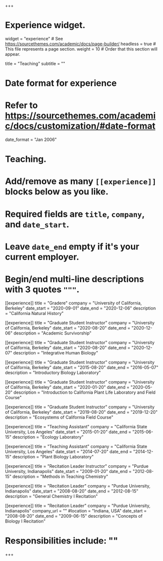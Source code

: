 +++
# Experience widget.
widget = "experience"  # See https://sourcethemes.com/academic/docs/page-builder/
headless = true  # This file represents a page section.
weight = 10  # Order that this section will appear.

title = "Teaching"
subtitle = ""

# Date format for experience
#   Refer to https://sourcethemes.com/academic/docs/customization/#date-format
date_format = "Jan 2006"

# Teaching.
#   Add/remove as many `[[experience]]` blocks below as you like.
#   Required fields are `title`, `company`, and `date_start`.
#   Leave `date_end` empty if it's your current employer.
#   Begin/end multi-line descriptions with 3 quotes `"""`.

[[experience]]
  title = "Gradere"
  company = "University of California, Berkeley"
  date_start = "2020-09-01"
  date_end = "2020-12-06"
  description = "California Natural History"

[[experience]]
  title = "Graduate Student Instructor"
  company = "University of California, Berkeley"
  date_start = "2020-08-20"
  date_end = "2020-12-06"
  description = "Academic Survivorship"
  
[[experience]]
  title = "Graduate Student Instructor"
  company = "University of California, Berkeley"
  date_start = "2020-08-20"
  date_end = "2020-12-07"
  description = "Integrative Human Biology"

[[experience]]
  title = "Graduate Student Instructor"
  company = "University of California, Berkeley"
  date_start = "2015-08-20"
  date_end = "2016-05-07"
  description = "Introductory Biology Laboratory"
  
[[experience]]
  title = "Graduate Student Instructor"
  company = "University of California, Berkeley"
  date_start = "2020-01-20"
  date_end = "2020-05-20"
  description = "Introduction to California Plant Life Laboratory and Field Course"
  
[[experience]]
  title = "Graduate Student Instructor"
  company = "University of California, Berkeley"
  date_start = "2019-08-20"
  date_end = "2019-12-20"
  description = "Ecosystems of California Field Course"

[[experience]]
  title = "Teaching Assistant"
  company = "California State University, Los Angeles"
  date_start = "2015-01-20"
  date_end = "2015-06-15"
  description = "Ecology Laboratory"
  
  [[experience]]
  title = "Teaching Assistant"
  company = "California State University, Los Angeles"
  date_start = "2014-07-20"
  date_end = "2014-12-15"
  description = "Plant Biology Laboratory"

[[experience]]
  title = "Recitation Leader Instructor"
  company = "Purdue University, Indianapolis"
  date_start = "2009-01-20"
  date_end = "2012-08-15"
  description = "Methods in Teaching Chemistry"
  
[[experience]]
  title = "Recitation Leader"
  company = "Purdue University, Indianapolis"
  date_start = "2008-08-20"
  date_end = "2012-08-15"
  description = "General Chemistry I Recitation"

[[experience]]
  title = "Recitation Leader"
  company = "Purdue University, Indianapolis"
  company_url = ""
  #location = "Indiana, USA"
  date_start = "2008-08-20"
  date_end = "2009-06-15"
  description = "Concepts of Biology I Recitation"
#  Responsibilities include: ""

+++
